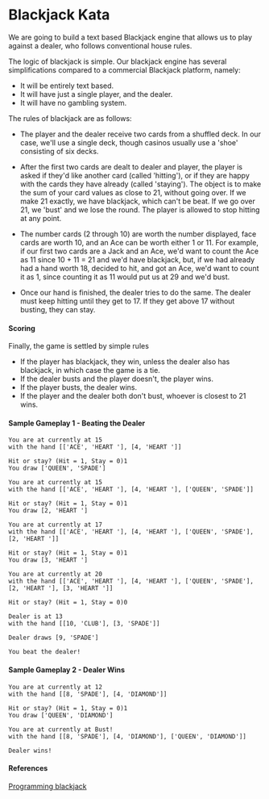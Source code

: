 # Blackjack Kata

We are going to build a text based Blackjack engine that allows us to play against a dealer, who follows conventional house rules. 

The logic of blackjack is simple. Our blackjack engine has several simplifications compared to a commercial Blackjack platform, namely:

* It will be entirely text based.
* It will have just a single player, and the dealer.
* It will have no gambling system.

The rules of blackjack are as follows:

* The player and the dealer receive two cards from a shuffled deck. In our case, we'll use a single deck, though casinos usually use a 'shoe' consisting of six decks.

* After the first two cards are dealt to dealer and player, the player is asked if they'd like another card (called 'hitting'), or if they are happy with the cards they have already (called 'staying'). The object is to make the sum of your card values as close to 21, without going over. If we make 21 exactly, we have blackjack, which can't be beat. If we go over 21, we 'bust' and we lose the round. The player is allowed to stop hitting at any point.

* The number cards (2 through 10) are worth the number displayed, face cards are worth 10, and an Ace can be worth either 1 or 11. For example, if our first two cards are a Jack and an Ace, we'd want to count the Ace as 11 since 10 + 11 = 21 and we'd have blackjack, but, if we had already had a hand worth 18, decided to hit, and got an Ace, we'd want to count it as 1, since counting it as 11 would put us at 29 and we'd bust.

* Once our hand is finished, the dealer tries to do the same. The dealer must keep hitting until they get to 17. If they get above 17 without busting, they can stay.

#### Scoring

Finally, the game is settled by simple rules

* If the player has blackjack, they win, unless the dealer also has blackjack, in which case the game is a tie.
* If the dealer busts and the player doesn't, the player wins.
* If the player busts, the dealer wins.
* If the player and the dealer both don't bust, whoever is closest to 21 wins.

#### Sample Gameplay 1 - Beating the Dealer

~~~
You are at currently at 15
with the hand [['ACE', 'HEART '], [4, 'HEART ']]

Hit or stay? (Hit = 1, Stay = 0)1
You draw ['QUEEN', 'SPADE']

You are at currently at 15
with the hand [['ACE', 'HEART '], [4, 'HEART '], ['QUEEN', 'SPADE']]

Hit or stay? (Hit = 1, Stay = 0)1
You draw [2, 'HEART ']

You are at currently at 17
with the hand [['ACE', 'HEART '], [4, 'HEART '], ['QUEEN', 'SPADE'], [2, 'HEART ']]

Hit or stay? (Hit = 1, Stay = 0)1
You draw [3, 'HEART ']

You are at currently at 20
with the hand [['ACE', 'HEART '], [4, 'HEART '], ['QUEEN', 'SPADE'], [2, 'HEART '], [3, 'HEART ']]

Hit or stay? (Hit = 1, Stay = 0)0

Dealer is at 13
with the hand [[10, 'CLUB'], [3, 'SPADE']]

Dealer draws [9, 'SPADE']

You beat the dealer!
~~~

#### Sample Gameplay 2 - Dealer Wins

~~~
You are at currently at 12
with the hand [[8, 'SPADE'], [4, 'DIAMOND']]

Hit or stay? (Hit = 1, Stay = 0)1
You draw ['QUEEN', 'DIAMOND']

You are at currently at Bust!
with the hand [[8, 'SPADE'], [4, 'DIAMOND'], ['QUEEN', 'DIAMOND']]

Dealer wins!
~~~

#### References

[Programming blackjack](https://brilliant.org/wiki/programming-blackjack)

